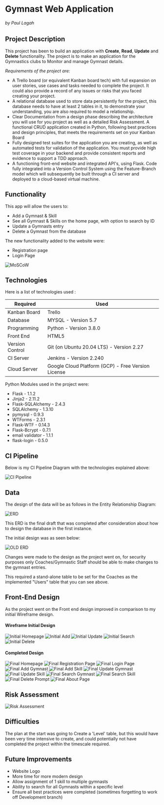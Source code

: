 # Gymnast Web Application 
###### by Paul Lagah
## Project Description
This project has been to build an application with **Create**, **Read**, **Update** and **Delete** functionality. 
The project is to make an application for the Gymnastics clubs to Monitor and manage Gymnast details.

_Requirements of the project are:_
* A Trello board (or equivalent Kanban board tech) with full expansion
on user stories, use cases and tasks needed to complete the project.
It could also provide a record of any issues or risks that you faced
creating your project.
* A relational database used to store data persistently for the
project, this database needs to have at least 2 tables in it, to
demonstrate your understanding, you are also required to model a
relationship.
* Clear Documentation from a design phase describing the architecture
you will use for you project as well as a detailed Risk Assessment.
A functional CRUD application created in Python, following best
practices and design principles, that meets the requirements set on
your Kanban Board
* Fully designed test suites for the application you are creating, as
well as automated tests for validation of the application. You must
provide high test coverage in your backend and provide consistent
reports and evidence to support a TDD approach.
* A functioning front-end website and integrated API's, using Flask.
Code fully integrated into a Version Control System using the
Feature-Branch model which will subsequently be built through a CI
server and deployed to a cloud-based virtual machine. 

## Functionality


This app will allow the users to:
* Add a Gymnast & Skill
* See all Gymnast & Skills on the home page, with option to search by ID
* Update a Gymnasts entry
* Delete a Gymnast from the database

The new functionality added to the website were:
* Registration page 
* Login Page

![MoSCoW](https://github.com/paullagah/DevOps/blob/master/Trello1.JPG)

## Technologies
Here is a list of technologies used :

| Required  | Used    |
|-----------|---------|
| Kanban Board |  Trello |
| Database | MYSQL - Version 5.7 |
| Programming | Python - Version 3.8.0  |
| Front End | HTML5 |
| Version Control | Git (on Ubuntu 20.04 LTS) - Version 2.27 |
| CI Server | Jenkins - Version 2.240 |
| Cloud Server | Google Cloud Platform (GCP) - Free Version License |

Python Modules used in the project were:
* Flask - 1.1.2
* Jinja2 - 2.11.2
* Flask-SQLAlchemy - 2.4.3
* SQLAlchemy - 1.3.10
* pymysql - 0.9.3
* WTForms - 2.3.1
* Flask-WTF - 0.14.3
* Flask-Bcrypt - 0.7.1
* email validator - 1.1.1
* flask-login - 0.5.0

## CI Pipeline
Below is my CI Pipeline Diagram with the technologies explained above:

![CI Pipeline](https://github.com/paullagah/DevOps/blob/master/CI_Pipeline.jpg)


## Data
The design of the data will be as follows in the Entity Relationship Diagram:

![ERD](https://github.com/paullagah/DevOps/blob/master/Entity%20Relationship%20Diagram.jpg)

This ERD is the final draft that was completed after consideration about how to 
design the database in the first instance.

The initial design was as seen below:

![OLD ERD](https://github.com/paullagah/DevOps/blob/master/ERD.jpg)

Changes were made to the design as the project went on, 
for security purposes only Coaches/Gymnastic Staff should be able to make changes to the gymnast entries.

This required a stand-alone table to be set for the Coaches as the implemented "Users" table that you can see above.

## Front-End Design
As the project went on the Front end design improved in comparison to my initial Wireframe design.

#### Wireframe Initial Design
![Initial Homepage](https://github.com/paullagah/DevOps/blob/master/WireframeHome.JPG)
![Initial Add](https://github.com/paullagah/DevOps/blob/master/WireframeAdd.JPG)
![Initial Update](https://github.com/paullagah/DevOps/blob/master/WireframeUpdate.JPG)
![Initial Search](https://github.com/paullagah/DevOps/blob/master/WireframeCheck.JPG)
![Initial Delete](https://github.com/paullagah/DevOps/blob/master/WireframeDelete.JPG)


#### Completed Design
![Final Homepage](https://github.com/paullagah/DevOps/blob/master/HomeLoggedOut.JPG)
![Final Registration Page](https://github.com/paullagah/DevOps/blob/master/registration.JPG)
![Final Login Page](https://github.com/paullagah/DevOps/blob/master/Login.JPG)
![Final Add Gymnast](https://github.com/paullagah/DevOps/blob/master/AddGymnast.JPG)
![Final Add Skill](https://github.com/paullagah/DevOps/blob/master/AddSkill.JPG)
![Final Update Gymnast](https://github.com/paullagah/DevOps/blob/master/UpdateGymnast.JPG)
![Final Update Skill](https://github.com/paullagah/DevOps/blob/master/UpdateSkill.JPG)
![Final Search Gymnast](https://github.com/paullagah/DevOps/blob/master/SearchGymnast.JPG)
![Final Search Skill](https://github.com/paullagah/DevOps/blob/master/SkillSearch.JPG)
![Final Delete Prompt](https://github.com/paullagah/DevOps/blob/master/DeletePrompt.JPG)
![Final About Page](https://github.com/paullagah/DevOps/blob/master/About.JPG)


## Risk Assessment

![Risk Assessment](https://github.com/paullagah/DevOps/blob/master/Risk%20assessment.JPG)

## Difficulties
The plan at the start was going to Create a 'Level' table, but this would have been very 
time intensive to create, and could potentially not have completed the project within the timescale required.

## Future Improvements
* Website Logo
* More time for more modern design
* Allow assignment of 1 skill to multiple gymnasts
* Ability to search for all Gymnasts within a specific level
* Ensure all best practices were completed (sometimes forgetting to work off Development branch)